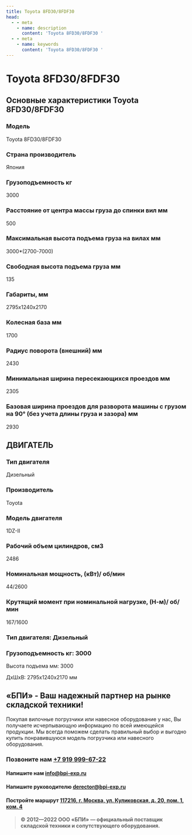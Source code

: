 ```yaml
---
title: Toyota 8FD30/8FDF30
head:
  - - meta
    - name: description
      content: 'Toyota 8FD30/8FDF30 '
  - - meta
    - name: keywords 
      content: 'Toyota 8FD30/8FDF30 '
---
```


# Toyota 8FD30/8FDF30
## Основные характеристики Toyota 8FD30/8FDF30

### Модель
Toyota 8FD30/8FDF30
### Страна производитель
Япония
### Грузоподъемность кг
3000
### Расстояние от центра массы груза до cпинки вил мм
500
### Максимальная высота подъема груза на вилах мм
3000*(2700-7000)
### Свободная высота подъема груза мм
135
### Габариты, мм
2795х1240х2170
### Колесная база мм
1700
### Радиус поворота (внешний) мм
2430
### Минимальная ширина пересекающихся проездов мм
2305
### Базовая ширина проездов для разворота машины с грузом на 90° (без учета длины груза и зазора) мм
2930

## ДВИГАТЕЛЬ

### Тип двигателя
Дизельный
### Производитель
Toyota
### Модель двигателя
1DZ-II
### Рабочий объем цилиндров, см3
2486
### Номинальная мощность, (кВт)/ об/мин
44/2600
### Крутящий момент при номинальной нагрузке, (Н-м)/ об/мин
167/1600
### Тип двигателя: Дизельный

### Грузоподъемность кг: 3000

Высота подъема мм: 3000

ДxШxВ: 2795x1240x2170 мм





## «БПИ» - Ваш надежный партнер на рынке складской техники!

Покупая вилочные погрузчики или навесное оборудование у нас, Вы получаете исчерпывающую информацию по всей имеющейся продукции. Мы всегда поможем сделать правильный выбор и выгодно купить понравившуюся модель погрузчика или навесного оборудования.


### Позвоните нам <a href="tel:+79199996722">+7 919 999-67-22</a>

#### Напишите нам <a href="mailto:info@bpi-exp.ru">info@bpi-exp.ru</a>

#### Напишите руководителю <a href="mailto:derector@bpi-exp.ru">derector@bpi-exp.ru</a>

#### Постройте маршрут <a href="https://yandex.ru/maps/213/moscow/?from=api-maps&ll=37.560718%2C55.567506&mode=routes&origin=jsapi_2_1_79&rtext=~55.567988%2C37.560664&rtt=mt&ruri=~&z=19">117216, г. Москва, ул. Куликовская, д. 20, пом. 1, ком. 4</a>

> **© 2012—2022 ООО «БПИ» — официальный поставщик складской техники и сопутствующего оборудования.**
